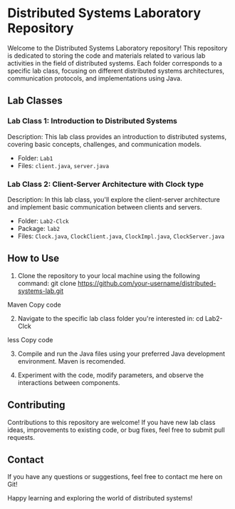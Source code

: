 # Distributed Systems Laboratory Repository

Welcome to the Distributed Systems Laboratory repository! This repository is dedicated to storing the code and materials related to various lab activities in the field of distributed systems. Each folder corresponds to a specific lab class, focusing on different distributed systems architectures, communication protocols, and implementations using Java.

## Lab Classes

### Lab Class 1: Introduction to Distributed Systems

Description: This lab class provides an introduction to distributed systems, covering basic concepts, challenges, and communication models.

- Folder: `Lab1`
- Files: `client.java`, `server.java`

### Lab Class 2: Client-Server Architecture with Clock type

Description: In this lab class, you'll explore the client-server architecture and implement basic communication between clients and servers.

- Folder: `Lab2-Clck`
- Package: `lab2`
- Files: `Clock.java`, `ClockClient.java`, `ClockImpl.java`, `ClockServer.java`


## How to Use

1. Clone the repository to your local machine using the following command:
git clone https://github.com/your-username/distributed-systems-lab.git

Maven
Copy code

2. Navigate to the specific lab class folder you're interested in:
cd Lab2-Clck

less
Copy code

3. Compile and run the Java files using your preferred Java development environment. Maven is recomended.

4. Experiment with the code, modify parameters, and observe the interactions between components.

## Contributing

Contributions to this repository are welcome! If you have new lab class ideas, improvements to existing code, or bug fixes, feel free to submit pull requests.


## Contact

If you have any questions or suggestions, feel free to contact me here on Git!

Happy learning and exploring the world of distributed systems!
